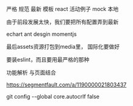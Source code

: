 严格
规范
最新
模板
react
活动例子
mock
本地

由于前段发展太快，我们要把所有配置弄到最新

echart ant desgin momentjs 

最后assets资源打包到media里，
国际化要做好


要装eslint，而且要用最严格的那种


功能解析
与页面结合

https://segmentfault.com/a/1190000021803437

git config --global core.autocrlf false
